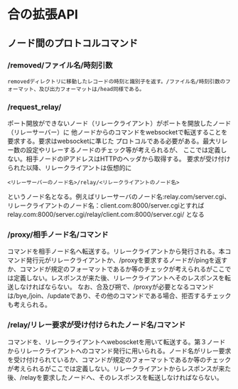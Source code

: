 # 合の拡張API

## ノード間のプロトコルコマンド


### /removed/ファイル名/時刻引数
    removedディレクトリに移動したレコードの時刻と識別子を返す。/ファイル名/時刻引数のフォーマット、及び出力フォーマットは/head同様である。

### /request_relay/
ポート開放ができないノード（リレークライアント）がポートを開放したノード（リレーサーバー）に
他ノードからのコマンドをwebsocketで転送することを要求する。要求はwebsocketに準じた
プロトコルである必要がある。最大リレー数の設定やリレーするノードのチェック等が考えられるが、
ここでは定義しない。相手ノードのIPアドレスはHTTPのヘッダから取得する。
要求が受け付けられた以降、リレークライアントは仮想的に

    <リレーサーバーのノード名>/relay/<リレークライアントのノード名>

というノード名となる。例えばリレーサーバのノード名:relay.com/server.cgi、リレークライアントのノード名：client.com:8000/server.cgiとすれば
relay.com:8000/server.cgi/relay/client.com:8000/server.cgi/
となる

### /proxy/相手ノード名/コマンド
コマンドを相手ノード名へ転送する。リレークライアントから発行される。本コマンド発行元がリレークライアントか、/proxyを要求するノードが/pingを返すか、コマンドが規定のフォーマットであるか等のチェックが考えられるがここでは定義しない。レスポンスが来た後、リレークライアントへそのレスポンスを転送しなければならない。
なお、合及び朔で、/proxyが必要となるコマンドは/bye,/join、/updateであり、その他のコマンドである場合、拒否するチェックも考えられる。

### /relay/リレー要求が受け付けられたノード名/コマンド
コマンドを、リレークライアントへweboscketを用いて転送する。第３ノードからリレークライアントへのコマンド発行に用いられる。ノード名がリレー要求を受け付けられているか、コマンドが規定のフォーマットであるか等のチェックが考えられるがここでは定義しない。リレークライアントからレスポンスが来た後、/relayを要求したノードへ、そのレスポンスを転送しなければならない。
